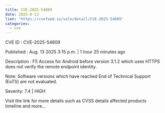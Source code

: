 ```yaml
--- 
title: CVE-2025-54809
date: 2025-8-13
lien: "https://cvefeed.io/vuln/detail/CVE-2025-54809"
categories:
  - cve
---
```


CVE ID : CVE-2025-54809

Published :  Aug. 13
2025
3:15 p.m. | 1 hour
25 minutes ago

Description : F5 Access for Android before version 3.1.2 which uses HTTPS does not verify the remote endpoint identity.

 


Note: Software versions which have reached End of Technical Support (EoTS) are not evaluated.

Severity: 7.4 | HIGH

Visit the link for more details
such as CVSS details
affected products
timeline
and more...

